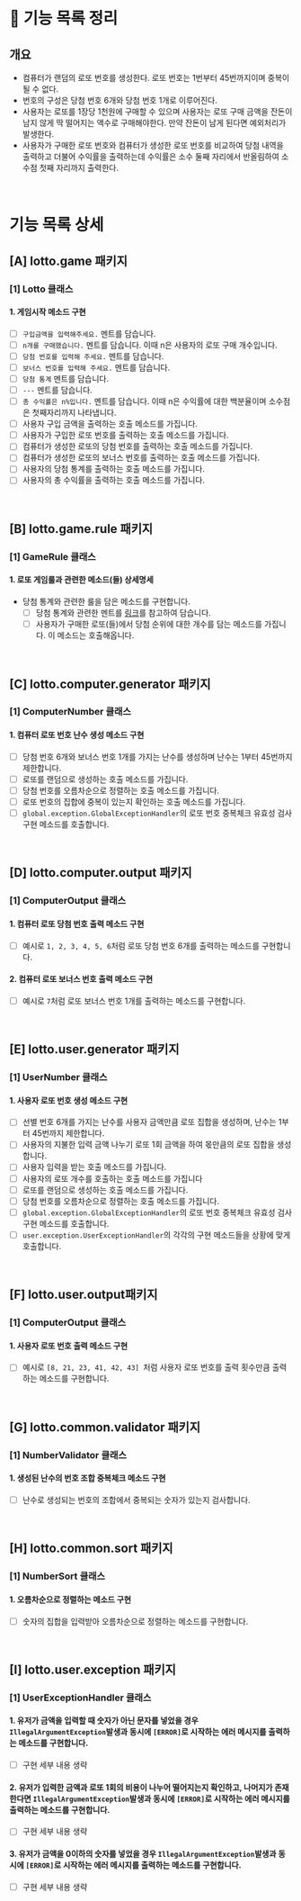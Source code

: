 # 📃 기능 목록 정리

## 개요

- 컴퓨터가 랜덤의 로또 번호를 생성한다. 로또 번호는 1번부터 45번까지이며 중복이 될 수 없다.
- 번호의 구성은 당첨 번호 6개와 당첨 번호 1개로 이루어진다.
- 사용자는 로또를 1장당 1천원에 구매할 수 있으며 사용자는 로또 구매 금액을 잔돈이 남지 않게 딱 떨어지는 액수로 구매해야한다. 만약 잔돈이 남게 된다면 예외처리가 발생한다.
- 사용자가 구매한 로또 번호와 컴퓨터가 생성한 로또 번호를 비교하여 당첨 내역을 출력하고 더불어 수익률을 출력하는데 수익률은 소수 둘째 자리에서 반올림하여 소수점 첫째 자리까지 출력한다.

<br>

# 기능 목록 상세

##  [A] lotto.game 패키지

### [1] Lotto 클래스

#### 1. 게임시작 메소드 구현

- [ ] `구입금액을 입력해주세요.` 멘트를 담습니다.
- [ ] `n개를 구매했습니다.` 멘트를 담습니다. 이때 n은 사용자의 로또 구매 개수입니다.
- [ ]  `당첨 번호를 입력해 주세요.` 멘트를 담습니다.
- [ ] `보너스 번호를 입력해 주세요.` 멘트를 담습니다.
- [ ] `당첨 통계` 멘트를 담습니다.
- [ ] `---` 멘트를 담습니다.
- [ ] `총 수익률은 n%입니다.` 멘트를 담습니다. 이때 n은 수익률에 대한 백분율이며 소수점은 첫째자리까지 나타냅니다.
- [ ] 사용자 구입 금액을 출력하는 호출 메소드를 가집니다.
- [ ] 사용자가 구입한 로또 번호를 출력하는 호출 메소드를 가집니다.
- [ ] 컴퓨터가 생성한 로또의 당첨 번호를 출력하는 호출 메소드를 가집니다.
- [ ] 컴퓨터가 생성한 로또의 보너스 번호를 출력하는 호출 메소드를 가집니다.
- [ ] 사용자의 당첨 통계를 출력하는 호출 메소드를 가집니다.
- [ ] 사용자의 총 수익률을 출력하는 호출 메소드를 가집니다.

<br>

##  [B] lotto.game.rule 패키지

### [1] GameRule 클래스

#### 1. 로또 게임룰과 관련한 메소드(들) 상세명세

- 당첨 통계와 관련한 룰을 담은 메소드를 구현합니다.
  - [ ] 당첨 통계와 관련한 멘트를 <a href = "https://github.com/euncheol-kim/java-lotto#%EC%B6%9C%EB%A0%A5">링크</a>를 참고하여 담습니다.
  - [ ] 사용자가 구매한 로또(들)에서 당첨 순위에 대한 개수를 담는 메소드를 가집니다. 이 메소드는 호출해옵니다.

<br>

##  [C] lotto.computer.generator 패키지

### [1] ComputerNumber 클래스

#### 1. 컴퓨터 로또 번호 난수 생성 메소드 구현

- [ ] 당첨 번호 6개와 보너스 번호 1개를 가지는 난수를 생성하며 난수는 1부터 45번까지 제한합니다.
- [ ] 로또를 랜덤으로 생성하는 호출 메소드를 가집니다.
- [ ] 당첨 번호를 오름차순으로 정렬하는 호출 메소드를 가집니다.
- [ ] 로또 번호의 집합에 중복이 있는지 확인하는 호출 메소드를 가집니다.
- [ ] `global.exception.GlobalExceptionHandler`의 로또 번호 중복체크 유효성 검사 구현 메소드를 호출합니다.

<br>

##  [D] lotto.computer.output 패키지

### [1] ComputerOutput 클래스

#### 1. 컴퓨터 로또 당첨 번호 출력 메소드 구현

- [ ] 예시로 `1, 2, 3, 4, 5, 6`처럼 로또 당첨 번호 6개를 출력하는 메소드를 구현합니다.

#### 2. 컴퓨터 로또 보너스 번호 출력 메소드 구현

- [ ] 예시로 `7`처럼 로또 보너스 번호 1개를 출력하는 메소드를 구현합니다.

<br>

##  [E] lotto.user.generator 패키지

### [1] UserNumber 클래스

#### 1. 사용자 로또 번호 생성 메소드 구현

- [ ] 선별 번호 6개를 가지는 난수를 사용자 금액만큼 로또 집합을 생성하며, 난수는 1부터 45번까지 제한합니다.
- [ ] 사용자의 지불한 입력 금액 나누기 로또 1회 금액을 하여 몫만큼의 로또 집합을 생성합니다.
- [ ] 사용자 입력을 받는 호출 메소드를 가집니다.
- [ ] 사용자의 로또 개수를 호출하는 호출 메소드를 가집니다
- [ ] 로또를 랜덤으로 생성하는 호출 메소드를 가집니다.
- [ ] 당첨 번호를 오름차순으로 정렬하는 호출 메소드를 가집니다.
- [ ] `global.exception.GlobalExceptionHandler`의 로또 번호 중복체크 유효성 검사 구현 메소드를 호출합니다.
- [ ] `user.exception.UserExceptionHandler`의 각각의 구현 메소드들을 상황에 맞게 호출합니다.

<br>

##  [F] lotto.user.output패키지

### [1] ComputerOutput 클래스

#### 1. 사용자 로또 번호 출력 메소드 구현

- [ ] 예시로 `[8, 21, 23, 41, 42, 43] `처럼 사용자 로또 번호를 출력 횟수만큼 출력하는 메소드를 구현합니다.

<br>

##  [G] lotto.common.validator 패키지

### [1] NumberValidator 클래스

#### 1. 생성된 난수의 번호 조합 중복체크 메소드 구현

- [ ] 난수로 생성되는 번호의 조합에서 중복되는 숫자가 있는지 검사합니다.

<br>

##  [H] lotto.common.sort 패키지

### [1] NumberSort 클래스

#### 1. 오름차순으로 정렬하는 메소드 구현

- [ ] 숫자의 집합을 입력받아 오름차순으로 정렬하는 메소드를 구현합니다.

<br>

##  [I] lotto.user.exception 패키지

### [1] UserExceptionHandler 클래스

#### 1. 유저가 금액을 입력할 때 숫자가 아닌 문자를 넣었을 경우 `IllegalArgumentException`발생과 동시에 `[ERROR]`로 시작하는 에러 메시지를 출력하는 메소드를 구현합니다.

- [ ] 구현 세부 내용 생략

#### 2. 유저가 입력한 금액과 로또 1회의 비용이 나누어 떨어지는지 확인하고, 나머지가 존재한다면 `IllegalArgumentException`발생과 동시에 `[ERROR]`로 시작하는 에러 메시지를 출력하는 메소드를 구현합니다.

- [ ] 구현 세부 내용 생략

#### 3. 유저가 금액을 0이하의 숫자를 넣었을 경우 `IllegalArgumentException`발생과 동시에 `[ERROR]`로 시작하는 에러 메시지를 출력하는 메소드를 구현합니다.

- [ ] 구현 세부 내용 생략

<br>